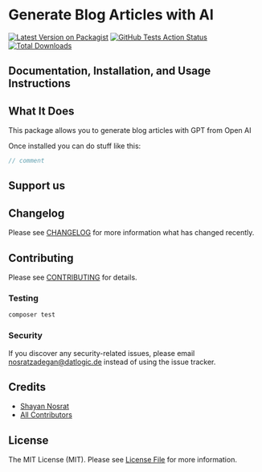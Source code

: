 # Generate Blog Articles with AI

[![Latest Version on Packagist](https://img.shields.io/packagist/v/shayannosrat/laravel-blog-ai.svg?style=flat-square)](https://packagist.org/packages/shayannosrat/laravel-blog-ai)
[![GitHub Tests Action Status](https://img.shields.io/github/actions/workflow/status/shayannosrat/laravel-blog-ai/run-tests-L8.yml?branch=main&label=Tests)](https://github.com/shayannosrat/laravel-blog-ai/actions?query=workflow%3ATests+branch%3Amain)
[![Total Downloads](https://img.shields.io/packagist/dt/shayannosrat/laravel-blog-ai.svg?style=flat-square)](https://packagist.org/packages/shayannosrat/laravel-blog-ai)

## Documentation, Installation, and Usage Instructions


## What It Does
This package allows you to generate blog articles with GPT from Open AI

Once installed you can do stuff like this:

```php
// comment

```


## Support us


## Changelog

Please see [CHANGELOG](CHANGELOG.md) for more information what has changed recently.

## Contributing

Please see [CONTRIBUTING](CONTRIBUTING.md) for details.

### Testing

``` bash
composer test
```

### Security

If you discover any security-related issues, please email [nosratzadegan@datlogic.de](mailto:security@spatie.be) instead of using the issue tracker.

## Credits

- [Shayan Nosrat](https://github.com/shayannosrat)
- [All Contributors](../../contributors)

## License

The MIT License (MIT). Please see [License File](LICENSE.md) for more information.
